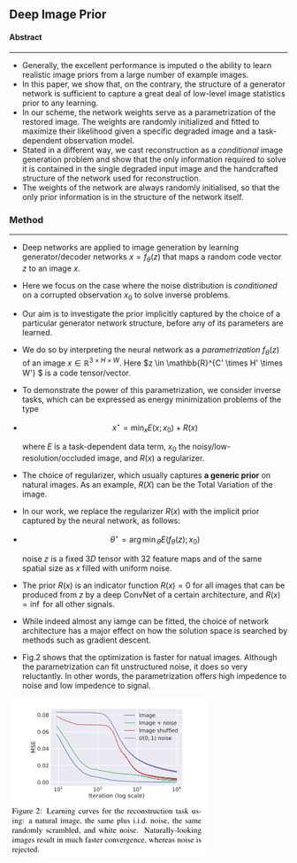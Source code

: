 ## Deep Image Prior

#### Abstract

------

- Generally, the excellent performance is imputed o the ability to learn realistic image priors from a large number of example images.
- In this paper, we show that, on the contrary, the structure of a generator network is sufficient to capture a great deal of low-level image statistics prior to any learning.
- In our scheme, the network weights serve as a parametrization of the restored image. The weights are randomly initialized and fitted to maximize their likelihood given a specific degraded image and a task-dependent observation model.
- Stated in a different way, we cast reconstruction as a *conditional* image generation problem and show that the only information required to solve it is contained in the single degraded input image and the handcrafted structure of the network used for reconstruction.
- The weights of the network are always randomly initialised, so that the only prior information is in the structure of the network itself.





### Method

------

- Deep networks are applied to image generation by learning generator/decoder networks $x = f_{\theta}(z)$ that maps a random code vector $z$ to an image $x$.
- Here we focus on the case where the noise distribution is *conditioned* on a corrupted observation $x_0$ to solve inverse problems.
- Our aim is to investigate the prior implicitly captured by the choice of a particular generator network structure, before any of its parameters are learned.
- We do so by interpreting the neural network as a *parametrization* $f_{\theta}(z)$ of an image $x \in \mathbb{R}^{3 \times H \times W}$. Here $z \in \mathbb{R}^{C' \times H' \times W'} $ is a code tensor/vector.



- To demonstrate the power of this parametrization, we consider inverse tasks, which can be expressed as energy minimization problems of the type

- $$
  x^{\star} = \min_xE(x; x_0) + R(x) 
  $$

  where $E$ is a task-dependent data term, $x_0$ the noisy/low-resolution/occluded image, and $R(x)$ a regularizer.

- The choice of regularizer, which usually captures **a generic prior** on natural images. As an example, $R(X)$ can be the Total Variation of the image.

- In our work, we replace the regularizer $R(x)$ with the implicit prior captured by the neural network, as follows:

- $$
  \theta^{\star} = {\arg\min}_{\theta} E(f_{\theta}(z); x_0)
  $$

  noise $z$ is a fixed $3D$ tensor with 32 feature maps and of the same spatial size as $x$ filled with uniform noise.

- The prior $R(x)$ is an indicator function $R(x) = 0$ for all images that can be produced from $z$ by a deep ConvNet of a certain architecture, and $R(x) = \inf$ for all other signals.

- While indeed almost any iamge can be fitted, the choice of network architecture has a major effect on how the solution space is searched by methods such as gradient descent.

- Fig.2  shows that the optimization is faster for natual images. Although the parametrization can fit unstructured noise, it does so very reluctantly. In other words, the parametrization offers high impedence to noise and low impedence to signal.

![1](./res/2.png)